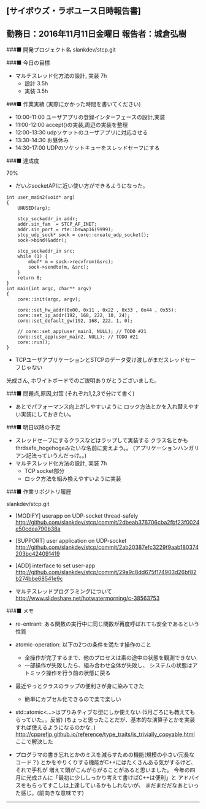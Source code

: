 

[サイボウズ・ラボユース日時報告書]
---------------------------------------------------------------------------
勤務日：2016年11月11日金曜日
報告者：城倉弘樹
---------------------------------------------------------------------------
###■ 開発プロジェクト名
 slankdev/stcp.git


###■ 今日の目標

 - マルチスレッド化方法の設計, 実装 7h
     - 設計 3.5h
	 - 実装 3.5h


###■ 作業実績 (実際にかかった時間を書いてください)

 - 10:00-11:00 ユーザアプリの登録インターフェースの設計,実装
 - 11:00-12:00 accept()の実装,周辺の実装を整理
 - 12:00-13:30 udpソケットのユーザアプリに対応させる
 - 13:30-14:30 お昼休み
 - 14:30-17:00 UDPのソケットキューをスレッドセーフにする


###■ 達成度

70%


 - だいぶsocketAPIに近い使い方ができるようになった。

```
int user_main2(void* arg)
{
    UNUSED(arg);

    stcp_sockaddr_in addr;
    addr.sin_fam  = STCP_AF_INET;
    addr.sin_port = rte::bswap16(9999);
    stcp_udp_sock* sock = core::create_udp_socket();
    sock->bind(&addr);

    stcp_sockaddr_in src;
    while (1) {
        mbuf* m = sock->recvfrom(&src);
        sock->sendto(m, &src);
    }
    return 0;
}
int main(int argc, char** argv)
{
    core::init(argc, argv);

    core::set_hw_addr(0x00, 0x11 , 0x22 , 0x33 , 0x44 , 0x55);
    core::set_ip_addr(192, 168, 222, 10, 24);
    core::set_default_gw(192, 168, 222, 1, 0);

    // core::set_app(user_main1, NULL); // TODO #21
    core::set_app(user_main2, NULL); // TODO #21
    core::run();
}
```

 - TCPユーザアプリケーションとSTCPのデータ受け渡しがまだスレッドセーフじゃない

光成さん, ホワイトボードでのご説明ありがとうございました。


###■ 問題点,原因,対策 (それぞれ1,2,3で分けて書く)

 - あとでパフォーマンス向上がしやすいように
   ロック方法とかを入れ替えやすい実装にしておきたい。


###■ 明日以降の予定

 - スレッドセーフにするクラスなどはラップして実装する
   クラス名とかもthrdsafe_hogehogeみたいな名前に変えよう。。
   (アプリケーションハンガリアン記法っていうんだっけ。。)
 - マルチスレッド化方法の設計, 実装 7h
    - TCP socket部分
	- ロック方法を組み換えやすいように実装


###■ 作業リポジトリ履歴

slankdev/stcp.git
 - [MODIFY] userapp on UDP-socket thread-safely
   http://github.com/slankdev/stcp/commit/2dbeab376706cba2fbf23f0024e50cdea790b38a
 - [SUPPORT] user application on UDP-socket
   http://github.com/slankdev/stcp/commit/2ab20387efc3229f9aab180374203bc424091419
 - [ADD] interface to set user-app
   http://github.com/slankdev/stcp/commit/29a9c8dd675f174903d26bf82b274bbe68541e9c


 - マルチスレッドプログラミングについて
   http://www.slideshare.net/hotwatermorning/c-38563753


###■ メモ

 - re-entrant: ある関数の実行中に同じ関数が再度呼ばれても安全であるという性質
 - atomic-operation: 以下の2つの条件を満たす操作のこと
     - 全操作が完了するまで、他のプロセスは素の途中の状態を観測できない.
	 - 一部操作が失敗したら、組み合わせ全体が失敗し、
	   システムの状態はアトミック操作を行う前の状態に戻る

 - 最近やっとクラスのラップの便利さが身に染みてきた
     - 簡単にカプセル化できるので楽で楽しい

 - std::atomic<...>はプりみティブな型にしか使えない
   (5月ごろにも教えてもらっていた。。反省)
   (ちょっと思ったことだが、基本的な演算子とかを実装すれば使えるようになるのかな..)
   http://cpprefjp.github.io/reference/type_traits/is_trivially_copyable.html
   ここで解決した

 - プログラマの書き忘れとかのミスを減らすための機能(規模の小さい冗長なコード？)
   とかをやりくりする機能がC++にはたくさんある気がするけど、それで手札が
   増えて頭がこんがらがることがあると思いました。
   今年の四月に光成さんに「最初に少ししっかり考えて書けばC++は便利」と
   アドバイスをもらってすこしは上達しているかもしれないが、
   まだまだだなあといった感じ。(前向きな意味です)

---------------------------------------------------------------------------

